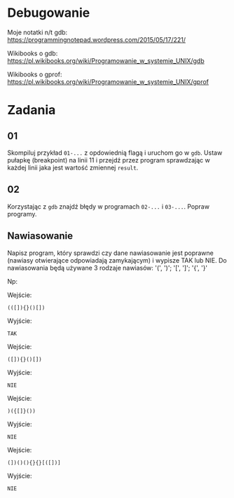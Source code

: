 # Debugowanie

Moje notatki n/t gdb:
https://programmingnotepad.wordpress.com/2015/05/17/221/

Wikibooks o gdb:
https://pl.wikibooks.org/wiki/Programowanie_w_systemie_UNIX/gdb

Wikibooks o gprof:
https://pl.wikibooks.org/wiki/Programowanie_w_systemie_UNIX/gprof

# Zadania
## 01
Skompiluj przykład `01-...` z opdowiednią flagą i uruchom go w `gdb`.
Ustaw pułapkę (breakpoint) na linii 11 i przejdź przez program sprawdzając w każdej linii jaka jest wartość zmiennej `result`.

## 02
Korzystając z `gdb` znajdź błędy w programach `02-...` i `03-...`. Popraw programy.

## Nawiasowanie
Napisz program, który sprawdzi czy dane nawiasowanie jest poprawne (nawiasy otwierające odpowiadają zamykającym) i wypisze TAK lub NIE.
Do nawiasowania będą używane 3 rodzaje nawiasów: '(', ')'; '[', ']'; '{', '}'

Np:

Wejście:

```
(([]){}()[])
```

Wyjście:
```
TAK
```


Wejście:

```
([]){}()[])
```

Wyjście:
```
NIE
```

Wejście:

```
)({[]}())
```

Wyjście:
```
NIE
```


Wejście:

```
(])()(){}{}[([])]
```

Wyjście:
```
NIE
```
